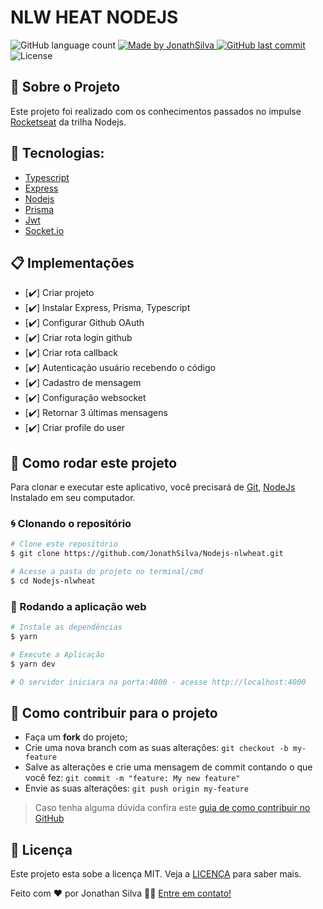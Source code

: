 # NLW HEAT NODEJS

<img alt="GitHub language count" src="https://img.shields.io/github/languages/count/JonathSilva/Nodejs-nlwheat">

<!--<img alt="Repository size" src="https://img.shields.io/github/repo-size/JonathSilva/Nodejs-nlwheat"> -->

<a href="https://www.linkedin.com/in/jonathsilva/">
    <img alt="Made by JonathSilva" src="https://img.shields.io/badge/made%20by-JonathSilva-blue">
</a>

<a href="https://github.com/JonathSilva/NLWHEAT_NODEJS/commits/main">
    <img alt="GitHub last commit" src="https://img.shields.io/github/last-commit/JonathSilva/Nodejs-nlwheat?color=blue">
</a>

<img alt="License" src="https://img.shields.io/badge/license-MIT-brightgreen?color=blue">

</p>

## 🚀 Sobre o Projeto

Este projeto foi realizado com os conhecimentos passados no impulse [Rocketseat](https://app.rocketseat.com.br/node/mission-impulse-heat) da trilha Nodejs.

## 🔨 Tecnologias:

- [Typescript][typescript]
- [Express][express]
- [Nodejs][nodejs]
- [Prisma][prisma]
- [Jwt][jwt]
- [Socket.io][socket]

 ## 📋 Implementações

- [✔️] Criar projeto 
- [✔️] Instalar Express, Prisma, Typescript
- [✔️] Configurar Github OAuth
- [✔️] Criar rota login github
- [✔️] Criar rota callback
- [✔️] Autenticação usuário recebendo o código
- [✔️] Cadastro de mensagem
- [✔️] Configuração websocket
- [✔️] Retornar 3 últimas mensagens
- [✔️] Criar profile do user


## 🚀 Como rodar este projeto

Para clonar e executar este aplicativo, você precisará de [Git](https://git-scm.com), [NodeJs][nodejs] Instalado em seu computador.

### 🌀 Clonando o repositório

```bash
# Clone este repositório
$ git clone https://github.com/JonathSilva/Nodejs-nlwheat.git

# Acesse a pasta do projeto no terminal/cmd
$ cd Nodejs-nlwheat

```

### 🧭 Rodando a aplicação web

```bash
# Instale as dependências
$ yarn

# Execute a Aplicação
$ yarn dev

# O servidor iniciara na porta:4000 - acesse http://localhost:4000
```

## 🤔 Como contribuir para o projeto

- Faça um **fork** do projeto;
- Crie uma nova branch com as suas alterações: `git checkout -b my-feature`
- Salve as alterações e crie uma mensagem de commit contando o que você fez: `git commit -m "feature: My new feature"`
- Envie as suas alterações: `git push origin my-feature`

> Caso tenha alguma dúvida confira este [guia de como contribuir no GitHub](https://github.com/firstcontributions/first-contributions)

## 📝 Licença

Este projeto esta sobe a licença MIT. Veja a [LICENÇA][license] para saber mais.

Feito com ❤️ por Jonathan Silva 👋🏽 [Entre em contato!](https://www.linkedin.com/in/jonathsilva)

[nodejs]: https://nodejs.org/
[express]: https://expressjs.com/
[uuidv4]: https://www.npmjs.com/package/uuidv4
[nodemon]: https://www.npmjs.com/package/nodemon
[rs]: https://rocketseat.com.br
[jwt]: https://jwt.io/
[socket]: https://socket.io/
[prisma]: https://www.prisma.io/

[scss]:[https://sass-lang.com/]
[license]: https://opensource.org/licenses/MIT
[postgres]: https://www.postgresql.org/
[multer]: https://www.npmjs.com/package/multer
[reactjs]: https://reactjs.org/
[babel]: https://babeljs.io/
[webpack]: https://webpack.js.org/
[license]: https://opensource.org/licenses/MIT
[typescript]: https://www.typescriptlang.org/
[styled]: https://styled-components.com/
